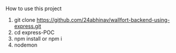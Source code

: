 How to use this project 

1. git clone https://github.com/24abhinav/wallfort-backend-using-express.git
2. cd express-POC
3. npm install or npm i
4. nodemon